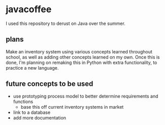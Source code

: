 # javacoffee
I used this repository to derust on Java over the summer.

## plans
Make an inventory system using various concepts learned throughout school, as well as adding other concepts learned on my own.
Once this is done, I'm planning on remaking this in Python with extra functionality, to practice a new language.

## future concepts to be used
- use prototyping process model to better determine requirements and functions
   - base this off current inventory systems in market
- link to a database
- add more documentation